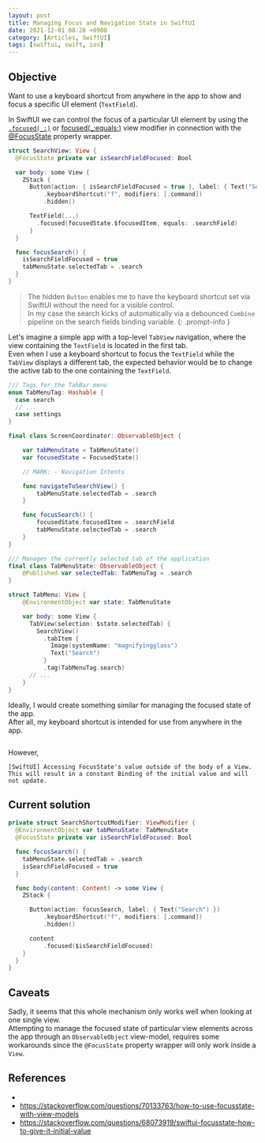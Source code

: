 ```yaml
---
layout: post
title: Managing Focus and Navigation State in SwiftUI
date: 2021-12-01 08:28 +0900
category: [Articles, SwiftUI]
tags: [swiftui, swift, ios]
---
```


## Objective

Want to use a keyboard shortcut from anywhere in the app to show and focus a specific UI element (`TextField`).

In SwiftUI we can control the focus of a particular UI element by using the [`.focused(_:)`](https://developer.apple.com/documentation/swiftui/view/focused(_:)) or [focused(_:equals:)](https://developer.apple.com/documentation/swiftui/view/focused(_:equals:)) view modifier in connection with the [@FocusState](https://developer.apple.com/documentation/swiftui/focusstate/) property wrapper.  

```swift
struct SearchView: View {
  @FocusState private var isSearchFieldFocused: Bool

  var body: some View {
    ZStack {
      Button(action: { isSearchFieldFocused = true }, label: { Text("Search") })
          .keyboardShortcut("f", modifiers: [.command])
          .hidden()

      TextField(...)
        .focused(focusedState.$focusedItem, equals: .searchField)
      }
  }

  func focusSearch() {
    isSearchFieldFocused = true
    tabMenuState.selectedTab = .search
  }
}
```
> The hidden `Button` enables me to have the keyboard shortcut set via SwiftUI without the need for a visible control.  
> In my case the search kicks of automatically via a debounced `Combine` pipeline on the search fields binding variable.
{: .prompt-info }

Let's imagine a simple app with a top-level `TabView` navigation, where the view containing the `TextField` is located in the first tab.  
Even when I use a keyboard shortcut to focus the `TextField` while the `TabView` displays a different tab, the expected behavior would be to change the active tab to the one containing the `TextField`.


```swift
/// Tags for the TabBar menu
enum TabMenuTag: Hashable {
  case search
  // ...
  case settings
}

final class ScreenCoordinator: ObservableObject {

    var tabMenuState = TabMenuState()
    var focusedState = FocusedState()

    // MARK: - Navigation Intents

    func navigateToSearchView() {
        tabMenuState.selectedTab = .search
    }

    func focusSearch() {
        focusedState.focusedItem = .searchField
        tabMenuState.selectedTab = .search
    }
}

/// Manages the currently selected tab of the application
final class TabMenuState: ObservableObject {
    @Published var selectedTab: TabMenuTag = .search
}

struct TabMenu: View {
    @EnvironmentObject var state: TabMenuState

    var body: some View {
      TabView(selection: $state.selectedTab) {
        SearchView()
          .tabItem {
            Image(systemName: "magnifyingglass")
            Text("Search")
          }
          .tag(TabMenuTag.search)
      // ...
    }
}
```

Ideally, I would create something similar for managing the focused state of the app.  
After all, my keyboard shortcut is intended for use from anywhere in the app.

```swift

```

However, 

```
[SwiftUI] Accessing FocusState's value outside of the body of a View. This will result in a constant Binding of the initial value and will not update.
```

## Current solution

```swift
private struct SearchShortcutModifier: ViewModifier {
  @EnvironmentObject var tabMenuState: TabMenuState
  @FocusState private var isSearchFieldFocused: Bool

  func focusSearch() {
    tabMenuState.selectedTab = .search
    isSearchFieldFocused = true
  }

  func body(content: Content) -> some View {
    ZStack {

      Button(action: focusSearch, label: { Text("Search") })
          .keyboardShortcut("f", modifiers: [.command])
          .hidden()

      content
          .focused($isSearchFieldFocused)
    }
  }
}
```


## Caveats

Sadly, it seems that this whole mechanism only works well when looking at one single view.  
Attempting to manage the focused state of particular view elements across the app through an `ObservableObject` view-model, requires some workarounds since the `@FocusState` property wrapper will only work inside a `View`.


## References

- [](https://onmyway133.com/posts/how-to-focus-textfield-in-swiftui/)
- https://stackoverflow.com/questions/70133763/how-to-use-focusstate-with-view-models
- https://stackoverflow.com/questions/68073919/swiftui-focusstate-how-to-give-it-initial-value
